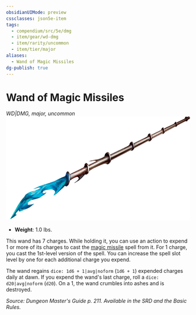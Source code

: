 ```yaml
---
obsidianUIMode: preview
cssclasses: json5e-item
tags:
  - compendium/src/5e/dmg
  - item/gear/wd-dmg
  - item/rarity/uncommon
  - item/tier/major
aliases:
  - Wand of Magic Missiles
dg-publish: true
---
```

# Wand of Magic Missiles
*WD|DMG, major, uncommon*  
![](https://raw.githubusercontent.com/5etools-mirror-2/5etools-img/main/items/DMG/Wand%20of%20Magic%20Missiles.webp#right)  

- **Weight**: 1.0 lbs.

This wand has 7 charges. While holding it, you can use an action to expend 1 or more of its charges to cast the [magic missile](/Admin/CLI/spells/magic-missile.md) spell from it. For 1 charge, you cast the 1st-level version of the spell. You can increase the spell slot level by one for each additional charge you expend.

The wand regains `dice: 1d6 + 1|avg|noform` (`1d6 + 1`) expended charges daily at dawn. If you expend the wand's last charge, roll a `dice: d20|avg|noform` (`d20`). On a 1, the wand crumbles into ashes and is destroyed.

*Source: Dungeon Master's Guide p. 211. Available in the SRD and the Basic Rules.*
